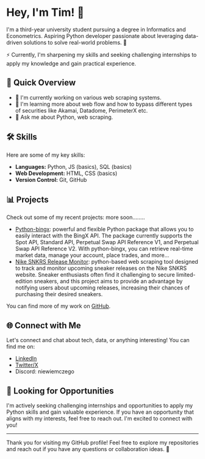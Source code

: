 # Hey, I'm Tim! 👋

I'm a third-year university student pursuing a degree in Informatics and Econometrics. Aspiring Python developer passionate about leveraging data-driven solutions to solve real-world problems. 🐍

⚡ Currently, I'm sharpening my skills and seeking challenging internships to apply my knowledge and gain practical experience.

## 🚀 Quick Overview

- 🔭 I'm currently working on various web scraping systems.
- 🌱 I'm learning more about web flow and how to bypass different types of securities like Akamai, Datadome, PerimeterX etc.
- 💬 Ask me about Python, web scraping.

## 🛠️ Skills

Here are some of my key skills:

- **Languages:** Python, JS (basics), SQL (basics)
- **Web Development:** HTML, CSS (basics)
- **Version Control:** Git, GitHub

## 📊 Projects

Check out some of my recent projects:
more soon........
- [Python-bingx](https://github.com/niewiemczego/python-bingx): powerful and flexible Python package that allows you to easily interact with the BingX API. The package currently supports the Spot API, Standard API, Perpetual Swap API Reference V1, and Perpetual Swap API Reference V2. With python-bingx, you can retrieve real-time market data, manage your account, place trades, and more...
- [Nike SNKRS Release Monitor](https://github.com/niewiemczego/nike-stock-monitor): python-based web scraping tool designed to track and monitor upcoming sneaker releases on the Nike SNKRS website. Sneaker enthusiasts often find it challenging to secure limited-edition sneakers, and this project aims to provide an advantage by notifying users about upcoming releases, increasing their chances of purchasing their desired sneakers.

You can find more of my work on [GitHub](https://github.com/niewiemczego).

## 🌐 Connect with Me

Let's connect and chat about tech, data, or anything interesting! You can find me on:

- [LinkedIn](https://www.linkedin.com/in/tymoteusz-sikora)
- [Twitter/X](https://twitter.com/niewiemczego)
- Discord: niewiemczego

## 🤝 Looking for Opportunities

I'm actively seeking challenging internships and opportunities to apply my Python skills and gain valuable experience. If you have an opportunity that aligns with my interests, feel free to reach out. I'm excited to connect with you!

---

Thank you for visiting my GitHub profile! Feel free to explore my repositories and reach out if you have any questions or collaboration ideas. 🥶
